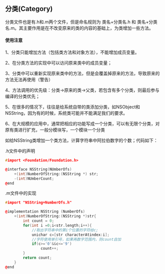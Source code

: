 ## 分类\(Category\)

分类文件也是有.h和.m两个文件，但是命名规则为  类名+分类名.h  和 类名+分类名.m。其主要作用是在不改变原来的类的内容的基础上，为类增加一些方法。

#### 使用注意

1、分类只能增加方法（包括类方法和对象方法），不能增加成员变量。

2、在分类方法的实现中可以访问原来类中的成员变量；

3、分类中可以重新实现原来类中的方法，但是会覆盖掉原来的方法，导致原来的方法无法再使用（警告）

4、方法调用的优先级：分类-&gt;原来的类-&gt;父类，若包含有多个分类，则最后参与编译的分类优先；

5、在很多的情况下，往往是给系统自带的类添加分类，如NSObject和NSString，因为有的时候，系统类可能并不能满足我们的要求。

6、在大规模的应用中，通常把相应的功能写成一个分类，可以有无限个分类，对原有类进行扩充，一般分模块写，一个模块一个分类



如给NSString类增加一个类方法，计算字符串中阿拉伯数字的个数；代码如下：

.h文件中的声明

```cpp
#import <Foundation/Foundation.h>

@interface NSString(NUmberOfs)
    +(int)NumberOfString:(NSString *) str;
    -(int)NUmberCount;
@end
```

.m文件中的实现

```cpp
#import "NSString+NumberOfs.h"

@implementation NSString (NumberOfs)
    +(int)NumberOfString:(NSString *)str{
        int count = 0;
        for(int i =0;i<str.length;i++){
            //取出字符串中的第i个位置的字符给c;
            unichar c=[str characterAtindex:i];
            //字符使用单引号，如果再数字范围内，则count自加
            if(c>='0'&&c<='9')
                count++;
        }
        return count;
    }
@end
```



